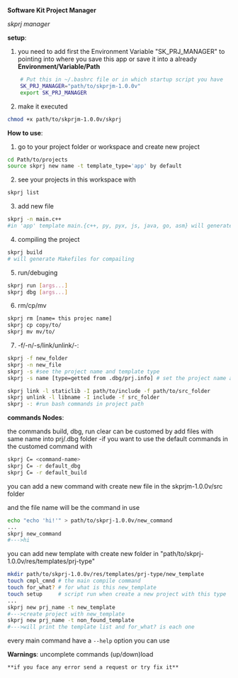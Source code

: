 **Software Kit Project Manager**

*skprj manager*

**setup**:

1) you need to add first the Environment Variable "SK_PRJ_MANAGER" to pointing into where you save this app or save it into a already **Environment/Variable/Path**
~~~ bash
	# Put this in ~/.bashrc file or in which startup script you have
	SK_PRJ_MANAGER="path/to/skprjm-1.0.0v"
	export SK_PRJ_MANAGER
~~~

2) make it executed  
~~~ bash
chmod +x path/to/skprjm-1.0.0v/skprj
~~~

**How to use**:

1) go to your project folder or workspace and create new project
~~~ bash
cd Path/to/projects
source skprj new name -t template_type='app' by default
~~~

2) see your projects in this workspace with
``` bash
skprj list
```
	
3) add new file
~~~bash
skprj -n main.c++
#in 'app' template main.{c++, py, pyx, js, java, go, asm} will generate after asking for main file formate
~~~

4) compiling the project
~~~ bash
skprj build
# will generate Makefiles for compailing
~~~

5) run/debuging
~~~ bash
skprj run [args...]
skprj dbg [args...]
~~~

6) rm/cp/mv
~~~ bash
skprj rm [name= this projec name]
skprj cp copy/to/
skprj mv mv/to/
~~~

7) -f/-n/-s/link/unlink/-:
~~~ bash
skprj -f new_folder
skprj -n new_file
skprj -s #see the project name and template type
skprj -s name [type=getted from .dbg/prj.info] # set the project name and type

skprj link -l staticlib -I path/to/include -f path/to/src_folder
skprj unlink -l libname -I include -f src_folder
skprj -: #run bash commands in project path
~~~

**commands Nodes**:

the commands build, dbg, run clear can be customed by add files with same name into prj/.dbg folder
    -if you want to use the default commands in the customed command with
~~~ bash
skprj C= <command-name>
skprj C= -r default_dbg
skprj C= -r default_build
~~~

you can add a new command with create new file in the skprjm-1.0.0v/src folder

and the file name will be the command in use
~~~ bash
echo "echo 'hi!'" > path/to/skprj-1.0.0v/new_command
...
skprj new_command
#--->hi
~~~

you can add new template with create new folder in "path/to/skprj-1.0.0v/res/templates/prj-type"
~~~ bash
mkdir path/to/skprj-1.0.0v/res/templates/prj-type/new_template
touch cmpl_cmnd # the main compile command
touch for_what? # for what is this new_template
touch setup     # script run when create a new project with this type
...
skprj new prj_name -t new_template
#--->create project with new_template
skprj new prj_name -t non_found_template
#--->will print the template list and for_what? is each one
~~~

every main command have a ```--help``` option you can use

**Warnings**:
    uncomplete commands (up/down)load

    **if you face any error send a request or try fix it**




